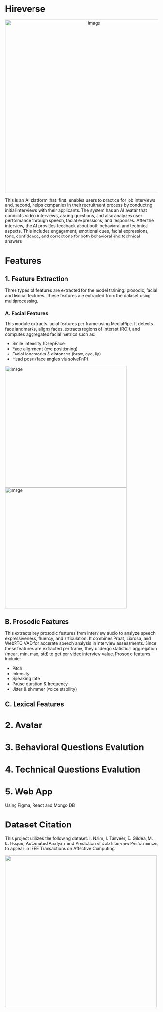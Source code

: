 # Hireverse
<p align="center">
  <img src="https://github.com/user-attachments/assets/112deae5-a9f6-46cd-b127-560955a0517e" width="571" alt="image">
</p>

This is an AI platform that, first, enables users to practice for job interviews and, second, helps companies in their recruitment process by conducting initial interviews with their applicants. The system has an AI avatar that conducts video interviews, asking questions, and also analyzes user performance through  speech, facial expressions, and responses. After the interview, the AI provides feedback about  both behavioral and technical aspects. This includes engagement, emotional cues, facial expressions, tone, confidence, and corrections for both behavioral and technical answers

# Features
## 1. Feature Extraction
Three types of features are extracted for the model training: prosodic, facial and lexical features. These features are extracted from the dataset using multiprocessing.
### A. Facial Features
This module extracts facial features per frame using MediaPipe. It detects face landmarks, aligns faces, extracts regions of interest (ROI), and computes aggregated facial metrics such as:
  - Smile intensity (DeepFace)
  - Face alignment (eye positioning)
  - Facial landmarks & distances (brow, eye, lip)
  - Head pose (face angles via solvePnP)

<img width="400" alt="image" src="https://github.com/user-attachments/assets/9a62e4bc-6baf-4b9d-8e53-dcd60b8278c7"/> <img width="400" alt="image" src="https://github.com/user-attachments/assets/2c8e37ca-9d66-4231-9419-46026e2c6ad4" />

## B. Prosodic Features
This extracts key prosodic features from interview audio to analyze speech expressiveness, fluency, and articulation. It combines Praat, Librosa, and WebRTC VAD for accurate speech analysis in interview assessments. Since these features are extracted per frame, they undergo statistical aggregation (mean, min, max, std) to get per video interview value. Prosodic features include:
  - Pitch
  - Intensity
  - Speaking rate
  - Pause duration & frequency
  - Jitter & shimmer (voice stability)

## C. Lexical Features

# 2. Avatar

# 3. Behavioral Questions Evalution

# 4. Technical Questions Evalution

# 5. Web App
Using Figma, React and Mongo DB

# Dataset Citation
This project utilizes the following dataset:
I. Naim, I. Tanveer, D. Gildea, M. E. Hoque, Automated Analysis and Prediction of Job Interview Performance, to appear in IEEE Transactions on Affective Computing.

<img src="https://github.com/user-attachments/assets/836201c4-81c4-4283-81a5-7ec33408ac0e" width="500">

